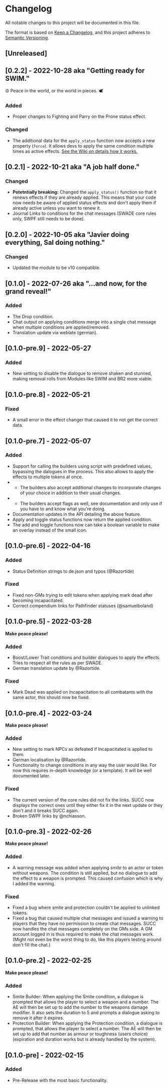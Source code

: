 # Changelog
All notable changes to this project will be documented in this file.

The format is based on [Keep a Changelog](https://keepachangelog.com/en/1.0.0/),
and this project adheres to [Semantic Versioning](https://semver.org/spec/v2.0.0.html).

## [Unreleased]

## [0.2.2] - 2022-10-28 aka "Getting ready for SWIM."
☮️ Peace in the world, or the world in pieces. 🕊️
### Added
- Proper changes to Fighting and Parry on the Prone status effect.
### Changed
- The additional data for the `apply_status` function now accepts a new property (`force`). It allows devs to apply the same condition multiple times as active effects. [See the Wiki on details how it works.](https://github.com/SalieriC/SUCC/wiki/SUCC-API#the-force-property)

## [0.2.1] - 2022-10-21 aka "A job half done."
### Changed
- **Potetntially breaking:** Changed the `apply_status()` function so that it renews effects if they are already applied. This means that your code now needs be aware of applied status effects and don't apply them if already active unless you want to renew it.
- Journal Links to conditions for the chat messages (SWADE core rules only, SWPF still needs to be done).

## [0.2.0] - 2022-10-05 aka "Javier doing everything, Sal doing nothing."
### Changed
- Updated the module to be v10 compatible.

## [0.1.0] - 2022-07-26 aka "...and now, for the grand reveal!"
### Added
- The Drop condition.
- Chat output on applying conditions merge into a single chat message when multiple conditions are applied/removed.
- Translation update via weblate (german).

## [0.1.0-pre.9] - 2022-05-27
### Added
- New setting to disable the dialogue to remove shaken and stunned, making removal rolls from Modules like SWIM and BR2 more viable.

## [0.1.0-pre.8] - 2022-05-21
### Fixed
- A small error in the effect changer that caused it to not get the correct data.

## [0.1.0-pre.7] - 2022-05-07
### Added
- Support for calling the builders using script with predefined values, bypassing the dalogues in the process. This also allows to apply the effects to multiple tokens at once.  
- - The builders also accept additional changes to incorporate changes of your choice in addition to their usual changes.
- - The builders accept flags as well, see documentation and only use if you have to and know what you're doing.
- Documentation updates in the API detailing the above feature.
- Apply and toggle status functions now return the applied condition.
- The add and toggle functions now can take a boolean variable to make an overlay instead of the small icon.

## [0.1.0-pre.6] - 2022-04-16
### Added
- Status Definition strings to de.json and typos (@Razortide)
### Fixed
- Fixed non-GMs trying to edit tokens when applying mark dead after becoming incapacitated.
- Correct compendium links for Pathfinder statuses (@samuelboland)  


## [0.1.0-pre.5] - 2022-03-28
**Make peace please!**
### Added
- Boost/Lower Trait conditions and builder dialogues to apply the effects. Tries to respect all the rules as per SWADE.  
- German translation update by @Razortide.
### Fixed
- Mark Dead was applied on Incapacitation to all combatants with the same actor, this should now be fixed.

## [0.1.0-pre.4] - 2022-03-24
**Make peace please!**
### Added
- New setting to mark NPCs as defeated if Incapacitated is applied to them.
- German localisation by @Razortide.
- Functionality to change conditions in any way the user would like. For now this requires in-depth knowledge (or a template). It will be well documented later.
### Fixed
- The current version of the core rules did not fix the links. SUCC now displays the correct ones until they either fix it in the next update or they don't and it breaks SUCC again.
- Broken SWPF links by @nchiasson.

## [0.1.0-pre.3] - 2022-02-26
**Make peace please!**
### Added
- A warning message was added when applying *smite* to an actor or token without weapons. The condition is still applied, but no dialogue to add the effect to a weapon is prompted. This caused confusion which is why I added the warning.
### Fixed
- Fixed a bug where smite and protection couldn't be applied to unlinked tokens.
- Fixed a bug that caused multiple chat messages and issued a warning to players that they have no permission to create chat messages. SUCC now handles the chat messages completely on the GMs side. A GM account logged in is thus required to make the chat messages work. (Might not even be the worst thing to do, like this players testing around don't fill the chat.)

## [0.1.0-pre.2] - 2022-02-25
**Make peace please!**
### Added
- Smite Builder: When applying the Smite condition, a dialogue is prompted that allows the player to select a weapon and a number. The AE will then be set up to add the number to the weapons damage modifier. It also sets the duration to 5 and prompts a dialogue asking to remove it after it expires.
- Protection Builder: When applying the Protection condition, a dialogue is prompted, that allows the player to select a number. The AE will then be set up to add that number as armour or toughness (users choice) (expiration and duration works but is already handled by the system).

## [0.1.0-pre] - 2022-02-15
### Added
- Pre-Release with the most basic functionality.
